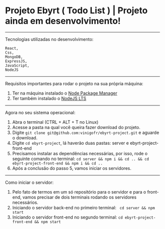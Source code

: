 # Projeto Ebyrt ( Todo List ) | Projeto ainda em desenvolvimento!


------------

Tecnologias utilizadas no desenvolvimento:
```
React,
Css,
MongoDB,
ExpressJS,
JavaScript,
NodeJS
```

------------


Requisitos importantes para rodar o projeto na sua própria máquina:
1. Ter na máquina instalado o [Node Package Manager](https://docs.npmjs.com/cli/v7/commands/npm-install "Node Package Manager")
2. Ter também instalado o [NodeJS LTS](https://nodejs.org/en/download/ "NodeJS LTS")


------------

Agora no seu sistema operacional:
1. Abra o terminal (CTRL + ALT + T no Linux)
2. Acesse a pasta na qual você queira fazer download do projeto.
3. Digite `git clone git@github.com:vinigofr/ebyrt-project.git` e aguarde o download.
4. Digite `cd ebyrt-project`, lá haverão duas pastas: server  e ebyrt-project-front-end
5. Precisamos instalar as dependências necessárias, por isso, rode o seguinte comando no terminal: `cd server && npm i && cd .. && cd ebyrt-project-front-end && npm i && cd ..`
6. Após a conclusão do passo 5, vamos iniciar os servidores.

------------

Como iniciar o servidor:
1. Pelo fato de termos em um só repositório para o servidor e para o front-end, vamos precisar de dois terminais rodando os servidores necessários.
2. Iniciando o servidor back-end no primeiro terminal: ` cd server && npm start`
3. Iniciando o servidor front-end no segundo terminal: `cd ebyrt-project-front-end && npm start`

